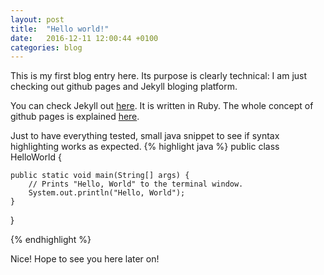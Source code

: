 ```yaml
---
layout: post
title:  "Hello world!"
date:   2016-12-11 12:00:44 +0100
categories: blog
---
```

This is my first blog entry here. Its purpose is clearly technical: I am just checking out github pages and Jekyll bloging platform.

You can check Jekyll out [here][jekyll-docs]. It is written in Ruby. The whole concept of github pages is explained [here][gh-pages].

Just to have everything tested, small java snippet to see if syntax highlighting works as expected.
{% highlight java %}
public class HelloWorld {

    public static void main(String[] args) {
        // Prints "Hello, World" to the terminal window.
        System.out.println("Hello, World");
    }

}

{% endhighlight %}

Nice! Hope to see you here later on!

[jekyll-docs]: http://jekyllrb.com/docs/home
[gh-pages]:   https://pages.github.com/
